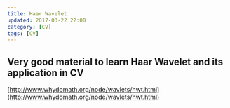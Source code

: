 ```yaml
---
title: Haar Wavelet
updated: 2017-03-22 22:00
category: [CV]
tags: [CV]
---
```


## Very good material to learn Haar Wavelet and its application in CV

[http://www.whydomath.org/node/wavlets/hwt.html](http://www.whydomath.org/node/wavlets/hwt.html)

